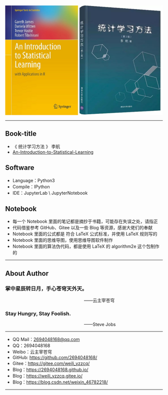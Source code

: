 ![Statistical-Learning](./Logo.jpg)

--------------------------------------------------------------------------------

## Book-title
- 《 统计学习方法 》 李航
- [An-Introduction-to-Statistical-Learning](http://faculty.marshall.usc.edu/gareth-james/ISL/)


## Software
- Language：Python3
- Compile：IPython
- IDE：JupyterLab \ JupyterNotebook

## Notebook
- 每一个 Notebook 里面的笔记都是摘抄于书籍，可能存在失误之处，请指正
- 代码借鉴参考 GitHub、Gitee 以及一些 Blog 等资源，感谢大佬们的奉献
- Notebook 里面的公式都是 符合 LaTeX 公式标准，并使用 LaTeX 规则写的
- Notebook 里面的思维导图，使用思维导图软件制作
- Notebook 里面的算法伪代码，都是使用 LaTeX 的 algorithm2e 这个包制作的

---------------------------------

## About Author

### 掌中星辰转日月，手心苍穹天外天。
&emsp;&emsp;&emsp;&emsp;&emsp;&emsp;&emsp;&emsp;&emsp;&emsp;&emsp;&emsp;&emsp;&emsp;&emsp;&emsp;&emsp;&emsp;——云主宰苍穹

### Stay Hungry, Stay Foolish.
&emsp;&emsp;&emsp;&emsp;&emsp;&emsp;&emsp;&emsp;&emsp;&emsp;&emsp;&emsp;&emsp;&emsp;&emsp;&emsp;&emsp;&emsp;——Steve Jobs

--------------------------------------------

- QQ Mail：2694048168@qq.com
- QQ：2694048168
- Weibo：云主宰苍穹
- GitHub: https://github.com/2694048168/
- Gitee：https://gitee.com/weili_yzzcq/
- Blog：https://2694048168.github.io/
- Blog：https://weili_yzzcq.gitee.io/ 
- Blog：https://blog.csdn.net/weixin_46782218/

-----------------------------------------------